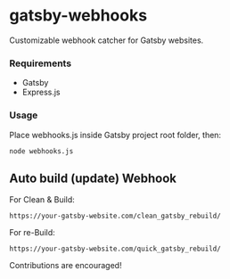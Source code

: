 # gatsby-webhooks
Customizable webhook catcher for Gatsby websites.

### Requirements
- Gatsby
- Express.js
### Usage
Place webhooks.js inside Gatsby project root folder, then:
```
node webhooks.js
```
## Auto build (update) Webhook
For Clean & Build:
```
https://your-gatsby-website.com/clean_gatsby_rebuild/
```
For re-Build:
```
https://your-gatsby-website.com/quick_gatsby_rebuild/
```

Contributions are encouraged!
